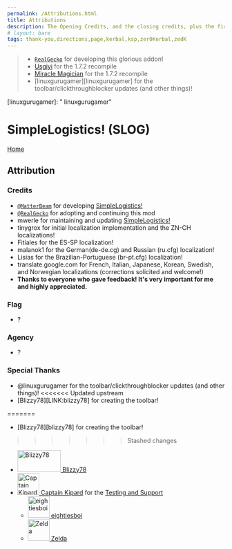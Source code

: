 ```yaml
---
permalink: /Attributions.html
title: Attributions
description: The Opening Credits, and the closing credits, plus the first of two (or is three) end credit scenes
# layout: bare
tags: thank-you,directions,page,kerbal,ksp,zer0Kerbal,zedK
---
```


<!--
Attributions.md v1.0.4.0
SimpleLogistics! (SLOG)
created: 01 Feb 2022
updated: 27 Mar 2022
-->

>* [`RealGecko`][realgecko] for developing this glorious addon!
>* [Usgiyi][usgiyi] for the 1.7.2 recompile
>* [Miracle Magician][miraclemagician] for the 1.7.2 recompile
>* [linuxgurugamer][linuxgurugamer] for the toolbar/clickthroughblocker updates (and other things)!  


[usgiyi]: https://forum.kerbalspaceprogram.com/index.php?/profile/114101-*/ "Usgiyi"
[miraclemagician]: https://forum.kerbalspaceprogram.com/index.php?/profile/197080-*/ "Miracle Magician"
[linuxgurugamer]:  " linuxgurugamer"


<script src="https://kit.fontawesome.com/0ea5493613.js" crossorigin="anonymous"></script>
<i class="fa fa-gear fa-spin fa-2x" style="color: firebrick"></i>
# SimpleLogistics! (SLOG)
[Home](./index.md)

## Attribution

### Credits

* [`@MatterBeam`][matterbeam] for developing [SimpleLogistics!][SLOG]
* [`@RealGecko`][realgecko] for adopting and continuing this mod  
* mwerle for maintaining and updating [SimpleLogistics!][SLOG]
* tinygrox for initial localization implementation and the ZN-CH localizations!
* Fitiales for the ES-SP localization!
* malanok1 for the German(de-de.cg) and Russian (ru.cfg) localization!
* Lisias for the Brazilian-Portuguese (br-pt.cfg) localization!
* translate.google.com for French, Italian, Japanese, Korean, Swedish, and Norwegian localizations (corrections solicited and welcome!)
* **Thanks to everyone who gave feedback! It's very important for me and highly appreciated.**

### Flag

* ?

### Agency

* ?

### Special Thanks

* @linuxgurugamer for the toolbar/clickthroughblocker updates (and other things)!
<<<<<<< Updated upstream
* [Blizzy78][LINK:blizzy78] for creating the toolbar!

=======
* [Blizzy78][blizzy78] for creating the toolbar!
>>>>>>> Stashed changes
<ul>
  <li><a href="https://forum.kerbalspaceprogram.com/index.php?/profile/68543-blizzy78/"><img border="0" alt="Blizzy78" src="https://kerbal-forum-uploads.s3.us-west-2.amazonaws.com/profile/photo-68543.png" width="100" height="50" > Blizzy78</a>
  <li><a href="https://forum.kerbalspaceprogram.com/index.php?/profile/70516-captainkipard/"><img border="0" alt="Captain Kipard" src="https://kerbal-forum-uploads.s3.us-west-2.amazonaws.com/monthly_12_2015/itsame.png.3227b08e54fc9e3eaa0c6c2ad8e9ad07.thumb.png.5d3a3eb0344a23048ea58826e47b9781.png" width="50" height="50" > Captain Kipard</a> for the <a href="https://forum.kerbalspaceprogram.com/index.php?/topic/85372-> Mod Development Links Compilation</a> and other tutorials.</li>
  <li>Everyone else who made modding tutorials.</li>
</ul>

### Testing and Support

<ul>
  <li><a href="https://forum.kerbalspaceprogram.com/index.php?/profile/133828-eightiesboi/"><img border="0" alt="eightiesboi" src="https://kerbal-forum-uploads.s3.us-west-2.amazonaws.com/monthly_2018_01/happy_velociraptor_dinosaur_greeting_cards-r918b99ab65894a198682f360e419773a_xvuak_8byvr_512.thumb.jpg.00c28897eef8a91ee74f6cb59a9bbb5f.jpg" width="50" height="50" > eightiesboi</a></li>
  <li><a href="https://forum.kerbalspaceprogram.com/index.php?/profile/66411-zelda/"><img border="0" alt="Zelda" src="https://kerbal-forum-uploads.s3.us-west-2.amazonaws.com/monthly_2019_07/LoZ_RGB_960x960.thumb.jpg.32a815400e819b11482764bdea71373c.jpg" width="50" height="50" > Zelda</a></li>
</ul>

[tb]: https://forum.kerbalspaceprogram.com/index.php?/topic/161857-*/ "Blizzy78's Toolbar"
[mas]:https://forum.kerbalspaceprogram.com/index.php?/topic/160856-*/ "MOARdV's Avionics Systems (MAS)"
[rpm]: https://forum.kerbalspaceprogram.com/threads/117471-*/ "Raster Prop Monitor (RPM)"
[rpma]: https://forum.kerbalspaceprogram.com/threads/190737-*/ "Raster Prop Monitor Adopted(RPMA)"
[SLOG]: https://forum.kerbalspaceprogram.com/threads/191045-*/ "SimpleLogistics!"

[matterbeam]: https://forum.kerbalspaceprogram.com/index.php?/profile/133334-*/ "MatterBeam"
[realgecko]: https://forum.kerbalspaceprogram.com/index.php?/profile/162682-*/   "RealGecko"
[zer0Kerbal]: https://forum.kerbalspaceprogram.com/index.php?/profile/190933-*/ "zer0Kerbal"

[jonnyothan]: https://forum.kerbalspaceprogram.com/index.php?/profile/40902-*/ "JonnyOThan"
[mihara]: https://forum.kerbalspaceprogram.com/index.php?/profile/59752-*/ "Mihara"
[blizzy79]: https://forum.kerbalspaceprogram.com/index.php?/profile/68543-*/ "Blizzy78"
[cptkipard]: https://forum.kerbalspaceprogram.com/index.php?/profile/70516-*/ "Captain Kipard"

<!-- this file CC BY-NC-ND 3.0 Unported by zer0Kerbal -->